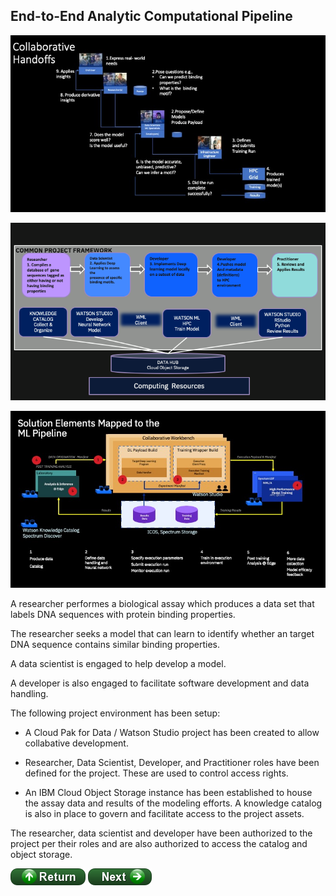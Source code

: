 ## End-to-End Analytic Computational Pipeline 

![jpeg](./images_expo/Slide6.jpeg)

![png](./images/CommonProjectFramework.png)

![jpeg](./images_expo/Slide8.jpeg)

A researcher performes a biological assay which produces a data set that labels DNA sequences with protein binding properties.

The researcher seeks a model that can learn to identify whether an target DNA sequence contains similar binding properties.

A data scientist is engaged to help develop a model.

A developer is also engaged to facilitate software development and data handling.

The following project environment has been setup:

 - A Cloud Pak for Data / Watson Studio project has been created to allow collabative development.
 
 - Researcher, Data Scientist, Developer, and  Practitioner roles have been defined for the project. These are used to control access rights.

 -  An IBM Cloud Object Storage instance has been established to house the assay data and results of 
    the modeling efforts. A knowledge catalog is also in place to govern  and facilitate access to the project assets.

The researcher, data scientist and developer have been authorized to the project per their roles and are also authorized to access 
the catalog and object storage.


[![return](../buttons/return.png)](../README.md#Pipeline)
[![return](../buttons/next.png)](./data.md)


